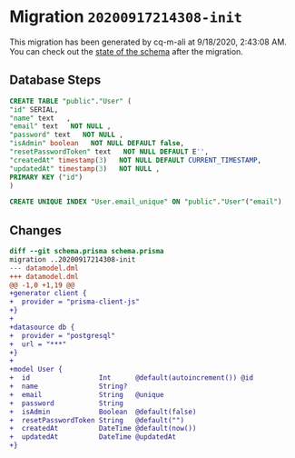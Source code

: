 # Migration `20200917214308-init`

This migration has been generated by cq-m-ali at 9/18/2020, 2:43:08 AM.
You can check out the [state of the schema](./schema.prisma) after the migration.

## Database Steps

```sql
CREATE TABLE "public"."User" (
"id" SERIAL,
"name" text   ,
"email" text   NOT NULL ,
"password" text   NOT NULL ,
"isAdmin" boolean   NOT NULL DEFAULT false,
"resetPasswordToken" text   NOT NULL DEFAULT E'',
"createdAt" timestamp(3)   NOT NULL DEFAULT CURRENT_TIMESTAMP,
"updatedAt" timestamp(3)   NOT NULL ,
PRIMARY KEY ("id")
)

CREATE UNIQUE INDEX "User.email_unique" ON "public"."User"("email")
```

## Changes

```diff
diff --git schema.prisma schema.prisma
migration ..20200917214308-init
--- datamodel.dml
+++ datamodel.dml
@@ -1,0 +1,19 @@
+generator client {
+  provider = "prisma-client-js"
+}
+
+datasource db {
+  provider = "postgresql"
+  url = "***"
+}
+
+model User {
+  id                 Int      @default(autoincrement()) @id
+  name               String?
+  email              String   @unique
+  password           String
+  isAdmin            Boolean  @default(false)
+  resetPasswordToken String   @default("")
+  createdAt          DateTime @default(now())
+  updatedAt          DateTime @updatedAt
+}
```



